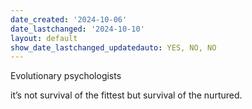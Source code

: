 ```yaml
---
date_created: '2024-10-06'
date_lastchanged: '2024-10-10'
layout: default
show_date_lastchanged_updatedauto: YES, NO, NO
---
```


Evolutionary psychologists

it’s not survival of the fittest but survival of the nurtured. 